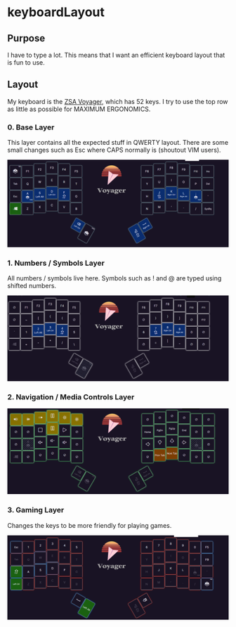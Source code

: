 # keyboardLayout

## Purpose

I have to type a lot. This means that I want an efficient keyboard layout that is fun to use. 

## Layout

My keyboard is the [ZSA Voyager](https://www.zsa.io/voyager), which has 52 keys. I try to use the top row as little as possible for MAXIMUM ERGONOMICS.

### 0. Base Layer

This layer contains all the expected stuff in QWERTY layout. There are some small changes such as Esc where CAPS normally is (shoutout VIM users). 

![Layer 1](./layer1.PNG)

### 1. Numbers / Symbols Layer

All numbers / symbols live here. Symbols such as ! and @ are typed using shifted numbers.

![Layer 2](./layer2.PNG)

### 2. Navigation / Media Controls Layer

![Layer 3](./layer3.PNG)

### 3. Gaming Layer

Changes the keys to be more friendly for playing games.

![Layer 4](./layer4.PNG)
